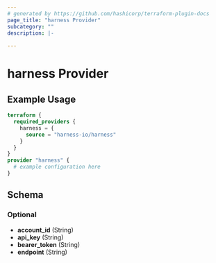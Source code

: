 ```yaml
---
# generated by https://github.com/hashicorp/terraform-plugin-docs
page_title: "harness Provider"
subcategory: ""
description: |-
  
---
```


# harness Provider



## Example Usage

```terraform
terraform {
  required_providers {
    harness = {
      source = "harness-io/harness"
    }
  }
}
provider "harness" {
  # example configuration here
}
```

<!-- schema generated by tfplugindocs -->
## Schema

### Optional

- **account_id** (String)
- **api_key** (String)
- **bearer_token** (String)
- **endpoint** (String)
